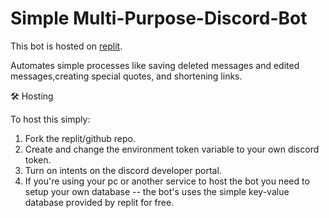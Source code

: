# Simple Multi-Purpose-Discord-Bot

This bot is hosted on [replit](https://replit.com/@Anuj1/Discord-Bot#main.py).

Automates simple processes like saving deleted messages and edited messages,creating special quotes, and shortening links. 

🛠️ Hosting

To host this simply: 
1) Fork the replit/github repo. 
2) Create and change the environment token variable to your own discord token.
3) Turn on intents on the discord developer portal.
4) If you're using your pc or another service to host the bot you need to setup your own database -- the bot's uses the simple key-value database provided by replit for free.
